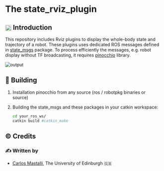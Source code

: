 The state_rviz_plugin
==============================================

## <img align="center" height="20" src="https://i.imgur.com/vAYeCzC.png"/> Introduction

This repository includes Rviz plugins to display the whole-body state and trajectory of a robot. These plugins uses dedicated ROS messages defined in [state_msgs](https://github.com/cmastalli/state_msgs) package. To process efficiently the messages, e.g. robot display without TF broadcasting, it requires [pinocchio](https://github.com/stack-of-tasks/pinocchio) library.

![output](https://user-images.githubusercontent.com/3601935/89519116-c6b45600-d7d3-11ea-89a0-fc8df97df2f0.gif)

## :penguin: Building

1. Installation pinocchio from any source (ros / robotpkg binaries or source)

2. Building the state_msgs and these packages in your catkin workspace:
    ```bash
	cd your_ros_ws/
	catkin build #catkin_make
    ```

## :copyright: Credits

### :writing_hand: Written by

- [Carlos Mastalli](https://cmastalli.github.io/), The University of Edinburgh :uk:
